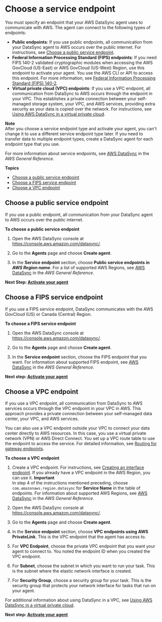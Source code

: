 # Choose a service endpoint<a name="choose-service-endpoint"></a>

You must specify an endpoint that your AWS DataSync agent uses to communicate with AWS\. The agent can connect to the following types of endpoints:
+ **Public endpoints**: If you use public endpoints, all communication from your DataSync agent to AWS occurs over the public internet\. For instructions, see [Choose a public service endpoint](#choose-service-endpoint-public)\.
+ **Federal Information Processing Standard \(FIPS\) endpoints**: If you need FIPS 140\-2 validated cryptographic modules when accessing the AWS GovCloud \(US\-East\) or AWS GovCloud \(US\-West\) Region, use this endpoint to activate your agent\. You use the AWS CLI or API to access this endpoint\. For more information, see [Federal Information Processing Standard \(FIPS\) 140\-2](https://aws.amazon.com/compliance/fips/)\.
+ **Virtual private cloud \(VPC\) endpoints**: If you use a VPC endpoint, all communication from DataSync to AWS occurs through the endpoint in your VPC\. This establishes a private connection between your self\-managed storage system, your VPC, and AWS services, providing extra security as your data is copied over the network\. For instructions, see [Using AWS DataSync in a virtual private cloud](datasync-in-vpc.md)\.

**Note**  
After you choose a service endpoint type and activate your agent, you can't change it to use a different service endpoint type later\. If you need to transfer data to multiple endpoint types, create a DataSync agent for each endpoint type that you use\. 

 For more information about service endpoints, see [AWS DataSync](https://docs.aws.amazon.com/general/latest/gr/rande.html#datasync-region) in the *AWS General Reference*\.

**Topics**
+ [Choose a public service endpoint](#choose-service-endpoint-public)
+ [Choose a FIPS service endpoint](#choose-service-endpoint-fips)
+ [Choose a VPC endpoint](#choose-service-endpoint-vpc)

## Choose a public service endpoint<a name="choose-service-endpoint-public"></a>

If you use a public endpoint, all communication from your DataSync agent to AWS occurs over the public internet\. 

**To choose a public service endpoint**

1. Open the AWS DataSync console at [https://console\.aws\.amazon\.com/datasync/](https://console.aws.amazon.com/datasync/)\.

1. Go to the **Agents** page and choose **Create agent**\.

1. In the **Service endpoint** section, choose **Public service endpoints in *AWS Region name***\. For a list of supported AWS Regions, see [AWS DataSync](https://docs.aws.amazon.com/general/latest/gr/rande.html#datasync-region) in the *AWS General Reference*\. 

**Next Step: [Activate your agent](activate-agent.md)**

## Choose a FIPS service endpoint<a name="choose-service-endpoint-fips"></a>

If you use a FIPS service endpoint, DataSync communicates with the AWS GovCloud \(US\) or Canada \(Central\) Region\. 

**To choose a FIPS service endpoint**

1. Open the AWS DataSync console at [https://console\.aws\.amazon\.com/datasync/](https://console.aws.amazon.com/datasync/)\.

1. Go to the **Agents** page and choose **Create agent**\.

1. In the **Service endpoint** section, choose the FIPS endpoint that you want\. For information about supported FIPS endpoint, see [AWS DataSync](https://docs.aws.amazon.com/general/latest/gr/rande.html#datasync-region) in the *AWS General Reference*\.

**Next step: [Activate your agent](activate-agent.md)**

## Choose a VPC endpoint<a name="choose-service-endpoint-vpc"></a>

If you use a VPC endpoint, all communication from DataSync to AWS services occurs through the VPC endpoint in your VPC in AWS\. This approach provides a private connection between your self\-managed data center, your VPC, and AWS services\. 

You can also use a VPC endpoint outside your VPC to connect your data center directly to AWS resources\. In this case, you use a virtual private network \(VPN\) or AWS Direct Connect\. You set up a VPC route table to use the endpoint to access the service\. For detailed information, see [Routing for gateway endpoints](https://docs.aws.amazon.com/vpc/latest/userguide/vpce-gateway.html#vpc-endpoints-routing)\.

**To choose a VPC endpoint**

1. Create a VPC endpoint\. For instructions, see [Creating an interface endpoint](https://docs.aws.amazon.com/vpc/latest/userguide/vpce-interface.html#create-interface-endpoint)\. If you already have a VPC endpoint in the AWS Region, you can use it\.
**Important**  
In step 4 of the instructions mentioned preceding, choose `com.amazonaws.region.datasync` for **Service Name** in the table of endpoints\. For information about supported AWS Regions, see [AWS DataSync](https://docs.aws.amazon.com/general/latest/gr/rande.html#datasync-region) in the *AWS General Reference*\.

1. Open the AWS DataSync console at [https://console\.aws\.amazon\.com/datasync/](https://console.aws.amazon.com/datasync/)\.

1. Go to the **Agents** page and choose **Create agent**\.

1. In the **Service endpoint** section, choose **VPC endpoints using AWS PrivateLink**\. This is the VPC endpoint that the agent has access to\.  
  
  


1. For **VPC Endpoint**, choose the private VPC endpoint that you want your agent to connect to\. You noted the endpoint ID when you created the VPC endpoint\.

1. For **Subnet**, choose the subnet in which you want to run your task\. This is the subnet where the elastic network interface is created\.

1. For **Security Group**, choose a security group for your task\. This is the security group that protects your network interface for tasks that run on your agent\.

For additional information about using DataSync in a VPC, see [Using AWS DataSync in a virtual private cloud](datasync-in-vpc.md)\.

**Next step: [Activate your agent](activate-agent.md)**